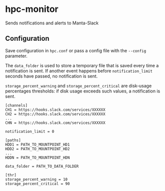 # hpc-monitor

Sends notifications and alerts to Manta-Slack


## Configuration

Save configuration in `hpc.conf` or pass a config file with the `--config` parameter.

The `data_folder` is used to store a temporary file that is saved every time a notification is sent. If another event happens before `notification_limit` seconds have passed, no notification is sent.


`storage_percent_warning` and `storage_percent_critical` are disk-usage percentages thresholds: if disk usage exceeds such values, a notification is sent.

```
[channels]
CH1 = https://hooks.slack.com/services/XXXXXX
CH2 = https://hooks.slack.com/services/XXXXXX
...
CHN = https://hooks.slack.com/services/XXXXXX

notification_limit = 0

[paths]
HDD1 = PATH_TO_MOUNTPOINT_HD1
HDD2 = PATH_TO_MOUNTPOINT_HD2
...
HDDN = PATH_TO_MOUNTPOINT_HDN

data_folder = PATH_TO_DATA_FOLDER

[thr]
storage_percent_warning = 10
storage_percent_critical = 90
```